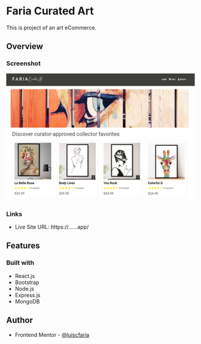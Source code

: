 # Faria Curated Art

This is project of an art eCommerce. 

## Overview

### Screenshot

![Desktop Design](/app-images/homescreen.PNG)


### Links

- Live Site URL: https://......app/

## Features

### Built with

- React.js
- Bootstrap
- Node.js
- Express.js
- MongoDB


## Author


- Frontend Mentor - [@luiscfaria](https://github.com/luiscfaria)


